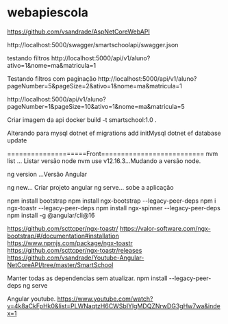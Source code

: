 # webapiescola

https://github.com/vsandrade/AspNetCoreWebAPI

http://localhost:5000/swagger/smartschoolapi/swagger.json



testando filtros
http://localhost:5000/api/v1/aluno?ativo=1&nome=ma&matricula=1

Testando filtros com paginação
http://localhost:5000/api/v1/aluno?pageNumber=5&pageSize=2&ativo=1&nome=ma&matricula=1

http://localhost:5000/api/v1/aluno?pageNumber=1&pageSize=10&ativo=1&nome=ma&matricula=5


Criar imagem da api
docker build -t smartschool:1.0 .


Alterando para mysql
dotnet ef migrations add initMysql
dotnet ef database update


====================Front==========================
nvm list ... Listar versão node
nvm use v12.16.3...Mudando a versão node.

ng version ...Versão Angular

ng new... Criar projeto angular
ng serve... sobe a aplicação


npm install bootstrap
npm install ngx-bootstrap --legacy-peer-deps
npm i ngx-toastr --legacy-peer-deps
npm install ngx-spinner --legacy-peer-deps
npm install -g @angular/cli@16


https://github.com/scttcper/ngx-toastr/
https://valor-software.com/ngx-bootstrap/#/documentation#installation
https://www.npmjs.com/package/ngx-toastr
https://github.com/scttcper/ngx-toastr/releases
https://github.com/vsandrade/Youtube-Angular-NetCoreAPI/tree/master/SmartSchool


Manter todas as dependencias sem atualizar.
npm install --legacy-peer-deps
ng serve

Angular youtube.
https://www.youtube.com/watch?v=4k8aCkFpHk0&list=PLWNaqtzH6CWSbIYlgMDQZNrwDG3gHw7wa&index=1